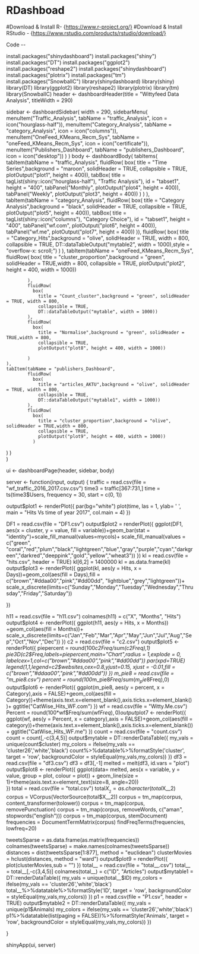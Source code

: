 # RDashboad
#Download & Install R- {https://www.r-project.org/}
#Download & Install RStudio - {https://www.rstudio.com/products/rstudio/download/}




Code --

install.packages("shinydashboard")
install.packages("shiny")
install.packages("DT")
install.packages("ggplot2")
install.packages("reshape2")
install.packages("shinydashboard")
install.packages("plotrix")
install.packages("tm")
install.packages("SnowballC")
library(shinydashboard)
library(shiny)
library(DT)
library(ggplot2)
library(reshape2)
library(plotrix)
library(tm)
library(SnowballC)
header <- dashboardHeader(title = "Wittyfeed Data Analysis", titleWidth = 290)

sidebar <- dashboardSidebar(
  width = 290,
  sidebarMenu(
    menuItem("Traffic_Analysis", tabName = "traffic_Analysis", icon = icon("hourglass-half")),
    menuItem("Category_Analysis", tabName = "category_Analysis", icon = icon("columns")),
    menuItem("OneFeed_KMeans_Recm_Sys", tabName = "oneFeed_KMeans_Recm_Sys", icon = icon("certificate")),
    menuItem("Publishers_Dashboard", tabName = "publishers_Dashboard", icon = icon("desktop"))
  )
)
body <- dashboardBody(
  tabItems(
    tabItem(tabName = "traffic_Analysis",
            fluidRow(
              box(
                title = "Time Series",background = "maroon", solidHeader = TRUE,
                collapsible = TRUE,
                plotOutput("plot1", height = 400)),
              tabBox(
                title = tagList(shiny::icon("hourglass-half"), "Traffic Analysis"),
                id = "tabset1", height = "400",
                tabPanel("Monthly", plotOutput("plot4", height = 400)),
                tabPanel("Weekly", plotOutput("plot3", height = 400))
              )
            )
    ),
    tabItem(tabName = "category_Analysis",
            fluidRow( 
              box(
                title = "Category Analysis",background = "black", solidHeader = TRUE,
                collapsible = TRUE,
                plotOutput("plot5", height = 400)),
              tabBox(
                title = tagList(shiny::icon("columns"), "Category Choice"),
                id = "tabset1", height = "400",
                tabPanel("wf.com", plotOutput("plot6", height = 400)),
                tabPanel("wf.me", plotOutput("plot7", height = 400))
              )),
            fluidRow(
              box(
                title = "Category_Hits",background = "olive", solidHeader = TRUE, width = 800,
                collapsible = TRUE,
                DT::dataTableOutput("mytable2", width = 1000),style = "overflow-x: scroll;")
            )
    ),
    tabItem(tabName = "oneFeed_KMeans_Recm_Sys",
            fluidRow( 
              box(
                title = "cluster_proportion",background = "green", solidHeader = TRUE,width = 800,
                collapsible = TRUE,
                plotOutput("plot2", height = 400, width = 1000))
              
            ),
            fluidRow(
              box(
                title = "Count_cluster",background = "green", solidHeader = TRUE, width = 800,
                collapsible = TRUE,
                DT::dataTableOutput("mytable", width = 1000))
            ),
            fluidRow( 
              box(
                title = "Normalise",background = "green", solidHeader = TRUE,width = 800,
                collapsible = TRUE,
                plotOutput("plot8", height = 400, width = 1000))
              
            )
    ),
    tabItem(tabName = "publishers_Dashboard",
            fluidRow(
              box(
                title = "articles_AKTU",background = "olive", solidHeader = TRUE, width = 800,
                collapsible = TRUE,
                DT::dataTableOutput("mytable1", width = 1000))
            ),
            fluidRow( 
              box(
                title = "cluster_proportion",background = "olive", solidHeader = TRUE,width = 800,
                collapsible = TRUE,
                plotOutput("plot9", height = 400, width = 1000))
              )
   )
  )   
)


ui <- dashboardPage(header, sidebar, body)

server <- function(input, output) {
  traffic = read.csv(file = "wf_traffic_2016_2017.csv.csv")
  time3 = traffic[367:731,]
  time = ts(time3$Users, frequency = 30, start = c(0, 1))
  
  output$plot1 <- renderPlot({
    par(bg="white")
    plot(time, las = 1, ylab= ' ', main =  "Hits Vs time of year 2017", col.main = 4)
  })
  
  DF1 = read.csv(file = "DF1.csv")
  output$plot2 = renderPlot({
    ggplot(DF1, aes(x = cluster, y = value, fill = variable))+geom_bar(stat = "identity")+scale_fill_manual(values=mycols)+ scale_fill_manual(values = c("green", "coral","red","plum","black","lightgreen","blue","gray","purple","cyan","darkgreen","darkred","deeppink","gold","yellow","wheat3"))
  })
  kl = read.csv(file = "hits.csv", header = TRUE)
  kl[6,2] = 1400000
  kl = as.data.frame(kl)
  output$plot3 <- renderPlot({
    ggplot(kl, aes(y = Hits, x = Days))+geom_col(aes(fill = Days),fill = c("brown","#ddaa00","pink","#dd00dd", "lightblue","grey","lightgreen"))+ scale_x_discrete(limits=c("Sunday","Monday","Tuesday","Wednesday","Thrusday","Friday","Saturday"))
    
  })
  
  h11 = read.csv(file = "h11.csv")
  colnames(h11) = c("X", "Months", "Hits")
  output$plot4 <- renderPlot({
    ggplot(h11, aes(y = Hits, x = Months)) +geom_col(aes(fill = Months))+ scale_x_discrete(limits=c("Jan","Feb","Mar","Apr","May","Jun","Jul","Aug","Sep","Oct","Nov","Dec"))    
  })
  c2 = read.csv(file = "c2.csv")
  output$plot5 <- renderPlot({
    piepercent = round(100*c2$Freq/sum(c2$Freq),1)
    pie3D(c2$Freq,labels=piepercent,main="Chart",radius = 1,explode = 0, labelcex=1,col=c("brown","#ddaa00","pink","#dd00dd"))
    par(xpd=TRUE)
    legend(1,1,legend=c2$websites,cex=0.8,yjust=0.15, xjust = -0.01,fill = c("brown","#ddaa00","pink","#dd00dd")) 
  })
  m_pie8 = read.csv(file = "m_pie8.csv")
  percent = round(100*m_pie8$Freq/sum(m_pie8$Freq),0)
  output$plot6 <- renderPlot({
    ggplot(m_pie8, aes(y = percent, x = Category),axis = FALSE)+geom_col(aes(fill = Category))+theme(axis.text.x=element_blank(),axis.ticks.x=element_blank())+ ggtitle("CatWise_Hits_WF.com") 
  })
  wf = read.csv(file = "Witty.Me.csv")
  Percent = round(100*wf$Freq/sum(wf$Freq),0)
  output$plot7 <- renderPlot({
    ggplot(wf, aes(y = Percent, x = category),axis = FALSE)+geom_col(aes(fill = category))+theme(axis.text.x=element_blank(),axis.ticks.x=element_blank())+ ggtitle("CatWise_Hits_WF.me") 
  })
  count = read.csv(file = "count.csv")
  count = count[,-c(3,4,5)]
  output$mytable = DT::renderDataTable({
    my_vals  = unique(count$cluster)
    my_colors = ifelse(my_vals == 'cluster26','white','black')
    count%>%datatable%>%formatStyle('cluster', target = 'row', backgroundColor = styleEqual(my_vals,my_colors))
  })
  df3 = read.csv(file = "df3.csv")
  df3 = df3[,-1]
  melted = melt(df3, id.vars = "plot")
  output$plot8 <- renderPlot({
    ggplot(data= melted, aes(x = variable, y = value, group = plot, colour = plot)) + geom_line(size = 1)+theme(axis.text.x=element_text(size=8, angle=20))  
    })
  total = read.csv(file = "total.csv")
  total$X__2 = as.character(total$X__2)
  corpus = VCorpus(VectorSource(total$X__2))
  corpus = tm_map(corpus, content_transformer(tolower))
  corpus = tm_map(corpus, removePunctuation)
  corpus = tm_map(corpus, removeWords, c("aman", stopwords("english")))
  corpus = tm_map(corpus, stemDocument)
  frequencies = DocumentTermMatrix(corpus)
  findFreqTerms(frequencies, lowfreq=20)
  
  tweetsSparse = as.data.frame(as.matrix(frequencies))
  colnames(tweetsSparse) = make.names(colnames(tweetsSparse))
  distances = dist(tweetsSparse[1:877], method = "euclidean")
  clusterMovies = hclust(distances, method = "ward")
  output$plot9 = renderPlot({
    plot(clusterMovies,sub = "")
  })
  total__ = read.csv(file = "total__.csv")
  total__ = total__[,-c(3,4,5)]
  colnames(total__) = c("ID", "Articles")
  output$mytable1 = DT::renderDataTable({
    my_vals  = unique(total__$ID)
    my_colors = ifelse(my_vals == 'cluster26','white','black')
    total__%>%datatable%>%formatStyle('ID', target = 'row', backgroundColor = styleEqual(my_vals,my_colors))
  })
  p1 = read.csv(file = "P1.csv", header = TRUE)
  output$mytable2 = DT::renderDataTable({
    my_vals  = unique(p1$Animals)
    my_colors = ifelse(my_vals == 'cluster26','white','black')
    p1%>%datatable(list(paging = FALSE))%>%formatStyle('Animals', target = 'row', backgroundColor = styleEqual(my_vals,my_colors))
    })
  
  
}

shinyApp(ui, server)

